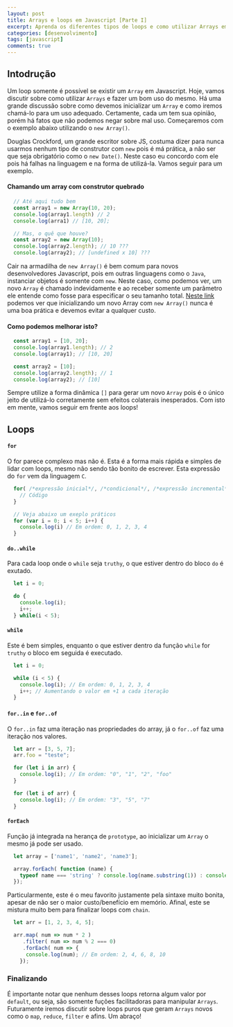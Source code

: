 ```yaml
---
layout: post
title: Arrays e loops em Javascript [Parte I]
excerpt: Aprenda os diferentes tipos de loops e como utilizar Arrays em JS.
categories: [desenvolvimento]
tags: [javascript]
comments: true
---
```


## Intodrução

Um loop somente é possível se existir um `Array` em Javascript. Hoje, vamos discutir sobre como utilizar `Arrays` e fazer um bom uso do mesmo. Há uma grande discussão sobre como devemos inicializar um `Array` e como iremos chamá-lo para um uso adequado. Certamente, cada um tem sua opinião, porém há fatos que não podemos negar sobre mal uso. Começaremos com o exemplo abaixo utilizando o `new Array()`.

Douglas Crockford, um grande escritor sobre JS, costuma dizer para nunca usarmos nenhum tipo de construtor com `new` pois é má prática, a não ser que seja obrigatório como o `new Date()`. Neste caso eu concordo com ele pois há falhas na linguagem e na forma de utilizá-la. Vamos seguir para um exemplo.

#### Chamando um array com construtor quebrado

```javascript
  // Até aqui tudo bem
  const array1 = new Array(10, 20);
  console.log(array1.length) // 2
  console.log(arra1) // [10, 20];

  // Mas, o quê que houve?
  const array2 = new Array(10);
  console.log(array2.length); // 10 ???
  console.log(array2); // [undefined x 10] ???
```

Cair na armadilha de `new Array()` é bem comum para novos desenvolvedores Javascript, pois em outras linguagens como o `Java`, instanciar objetos é somente com `new`. Neste caso, como podemos ver, um novo `Array` é chamado indevidamente e ao receber somente um parâmetro ele entende como fosse para especificar o seu tamanho total. [Neste link](http://stackoverflow.com/questions/29260212/why-is-using-new-to-create-a-javascript-array-considered-bad/29260262#29260262) podemos ver que inicializando um novo Array com `new Array()` nunca é uma boa prática e devemos evitar a qualquer custo.

#### Como podemos melhorar isto?

```javascript
  const array1 = [10, 20];
  console.log(array1.length); // 2
  console.log(array1); // [10, 20]

  const array2 = [10];
  console.log(array2.length); // 1
  console.log(array2); // [10]
```

Sempre utilize a forma dinâmica `[]` para gerar um novo `Array` pois é o único jeito de utilizá-lo corretamente sem efeitos colaterais inesperados. Com isto em mente, vamos seguir em frente aos loops!

## Loops

#### `for`

O for parece complexo mas não é. Esta é a forma mais rápida e simples de lidar com loops, mesmo não sendo tão bonito de escrever. Esta expressão do `for` vem da linguagem `C`.

``` javascript
  for( /*expressão inicial*/, /*condicional*/, /*expressão incremental*/ ) {
    // Código
  }

  // Veja abaixo um exeplo práticos
  for (var i = 0; i < 5; i++) {
    console.log(i) // Em ordem: 0, 1, 2, 3, 4
  }
```

#### `do..while`

Para cada loop onde o `while` seja `truthy`, o que estiver dentro do bloco `do` é exutado.

``` javascript
  let i = 0;

  do {
    console.log(i);
    i++;
  } while(i < 5);
```

#### `while`

Este é bem simples, enquanto o que estiver dentro da função `while` for `truthy` o bloco em seguida é executado.

``` javascript
  let i = 0;

  while (i < 5) {
    console.log(i); // Em ordem: 0, 1, 2, 3, 4
    i++; // Aumentando o valor em +1 a cada iteração
  }
```

#### `for..in` e `for..of`

O `for..in` faz uma iteração nas propriedades do array, já o `for..of` faz uma iteração nos valores.

``` javascript
  let arr = [3, 5, 7];
  arr.foo = "teste";

  for (let i in arr) {
    console.log(i); // Em ordem: "0", "1", "2", "foo"
  }

  for (let i of arr) {
    console.log(i); // Em ordem: "3", "5", "7"
  }
```

#### `forEach`

Função já integrada na herança de `prototype`, ao inicializar um `Array` o mesmo já pode ser usado.

``` javascript
  let array = ['name1', 'name2', 'name3'];

  array.forEach( function (name) {
    typeof name === 'string' ? console.log(name.substring(1)) : console.log('Não é string'); // Em ordem: ['ame1', 'ame2', 'ame3']
  });
```

Particularmente, este é o meu favorito justamente pela sintaxe muito bonita, apesar de não ser o maior custo/benefício em memório. Afinal, este se mistura muito bem para finalizar loops com `chain`.

``` javascript
  let arr = [1, 2, 3, 4, 5];

  arr.map( num => num * 2 )
     .filter( num => num % 2 === 0)
     .forEach( num => {
      console.log(num); // Em ordem: 2, 4, 6, 8, 10
    });
```


### Finalizando

É importante notar que nenhum desses loops retorna algum valor por `default`, ou seja, são somente fuções facilitadoras para manipular `Arrays`. Futuramente iremos discutir sobre loops puros que geram `Arrays` novos como o `map`, `reduce`, `filter` e afins. Um abraço!

